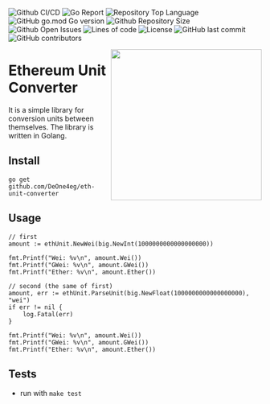 ![Github CI/CD](https://img.shields.io/github/workflow/status/DeOne4eg/eth-unit-converter/Tests)
![Go Report](https://goreportcard.com/badge/github.com/DeOne4eg/eth-unit-converter)
![Repository Top Language](https://img.shields.io/github/languages/top/DeOne4eg/eth-unit-converter)
![GitHub go.mod Go version](https://img.shields.io/github/go-mod/go-version/DeOne4eg/eth-unit-converter)
![Github Repository Size](https://img.shields.io/github/repo-size/DeOne4eg/http-multiplexer)
![Github Open Issues](https://img.shields.io/github/issues/DeOne4eg/eth-unit-converter)
![Lines of code](https://img.shields.io/tokei/lines/github/DeOne4eg/eth-unit-converter)
![License](https://img.shields.io/badge/license-MIT-green)
![GitHub last commit](https://img.shields.io/github/last-commit/DeOne4eg/eth-unit-converter)
![GitHub contributors](https://img.shields.io/github/contributors/DeOne4eg/eth-unit-converter)

<img align="right" width="300px" src="./images/go.png">

# Ethereum Unit Converter

It is a simple library for conversion units between themselves. The library is written in Golang.

## Install
`go get github.com/DeOne4eg/eth-unit-converter`

## Usage

```
// first
amount := ethUnit.NewWei(big.NewInt(1000000000000000000))

fmt.Printf("Wei: %v\n", amount.Wei())
fmt.Printf("GWei: %v\n", amount.GWei())
fmt.Printf("Ether: %v\n", amount.Ether())

// second (the same of first)
amount, err := ethUnit.ParseUnit(big.NewFloat(1000000000000000000), "wei")
if err != nil {
	log.Fatal(err)
}

fmt.Printf("Wei: %v\n", amount.Wei())
fmt.Printf("GWei: %v\n", amount.GWei())
fmt.Printf("Ether: %v\n", amount.Ether())
```

## Tests
+ run with `make test`